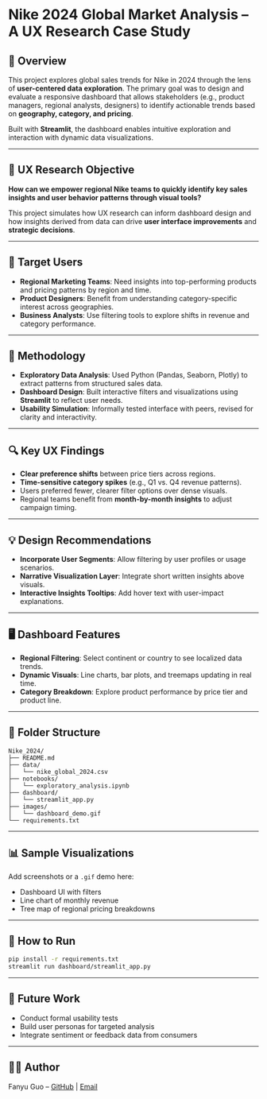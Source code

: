 # Nike 2024 Global Market Analysis – A UX Research Case Study

## 📌 Overview
This project explores global sales trends for Nike in 2024 through the lens of **user-centered data exploration**. The primary goal was to design and evaluate a responsive dashboard that allows stakeholders (e.g., product managers, regional analysts, designers) to identify actionable trends based on **geography, category, and pricing**.

Built with **Streamlit**, the dashboard enables intuitive exploration and interaction with dynamic data visualizations.

---

## 🎯 UX Research Objective

**How can we empower regional Nike teams to quickly identify key sales insights and user behavior patterns through visual tools?**

This project simulates how UX research can inform dashboard design and how insights derived from data can drive **user interface improvements** and **strategic decisions**.

---

## 👥 Target Users

- **Regional Marketing Teams**: Need insights into top-performing products and pricing patterns by region and time.
- **Product Designers**: Benefit from understanding category-specific interest across geographies.
- **Business Analysts**: Use filtering tools to explore shifts in revenue and category performance.

---

## 🧪 Methodology

- **Exploratory Data Analysis**: Used Python (Pandas, Seaborn, Plotly) to extract patterns from structured sales data.
- **Dashboard Design**: Built interactive filters and visualizations using **Streamlit** to reflect user needs.
- **Usability Simulation**: Informally tested interface with peers, revised for clarity and interactivity.

---

## 🔍 Key UX Findings

- **Clear preference shifts** between price tiers across regions.
- **Time-sensitive category spikes** (e.g., Q1 vs. Q4 revenue patterns).
- Users preferred fewer, clearer filter options over dense visuals.
- Regional teams benefit from **month-by-month insights** to adjust campaign timing.

---

## 💡 Design Recommendations

- **Incorporate User Segments**: Allow filtering by user profiles or usage scenarios.
- **Narrative Visualization Layer**: Integrate short written insights above visuals.
- **Interactive Insights Tooltips**: Add hover text with user-impact explanations.

---

## 🖥️ Dashboard Features

- **Regional Filtering**: Select continent or country to see localized data trends.
- **Dynamic Visuals**: Line charts, bar plots, and treemaps updating in real time.
- **Category Breakdown**: Explore product performance by price tier and product line.

---

## 📂 Folder Structure

```
Nike_2024/
├── README.md
├── data/
│   └── nike_global_2024.csv
├── notebooks/
│   └── exploratory_analysis.ipynb
├── dashboard/
│   └── streamlit_app.py
├── images/
│   └── dashboard_demo.gif
└── requirements.txt
```

---

## 📊 Sample Visualizations

Add screenshots or a `.gif` demo here:
- Dashboard UI with filters
- Line chart of monthly revenue
- Tree map of regional pricing breakdowns

---

## 🚀 How to Run

```bash
pip install -r requirements.txt
streamlit run dashboard/streamlit_app.py
```

---

## 🔄 Future Work

- Conduct formal usability tests
- Build user personas for targeted analysis
- Integrate sentiment or feedback data from consumers

---

## 🙋‍♀️ Author

Fanyu Guo – [GitHub](https://github.com/BeckyGuo00) | [Email](mailto:beckyguo01@gmail.com)
